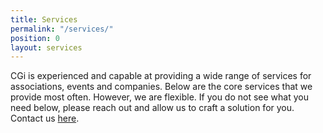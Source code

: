 ```yaml
---
title: Services
permalink: "/services/"
position: 0
layout: services
---
```


CGi is experienced and capable at providing a wide range of services for associations, events and companies. Below are the core services that we provide most often. However, we are flexible. If you do not see what you need below, please reach out and allow us to craft a solution for you. Contact us [here](/contact/).
